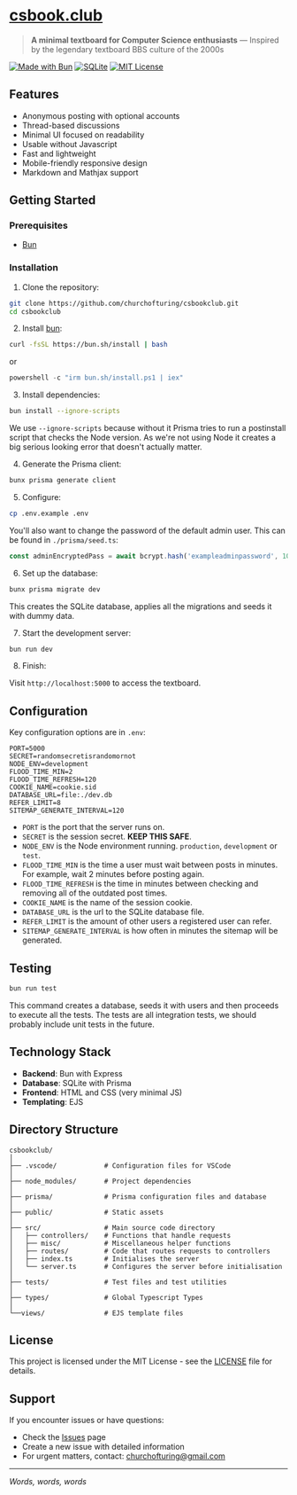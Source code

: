 # [csbook.club](https://csbook.club/)

> **A minimal textboard for Computer Science enthusiasts** — Inspired by the legendary textboard BBS culture of the 2000s

[![Made with Bun](https://img.shields.io/badge/Made%20with-Bun-black?style=flat-square&logo=bun)](https://bun.sh/)
[![SQLite](https://img.shields.io/badge/Database-SQLite-blue?style=flat-square&logo=sqlite)](https://sqlite.org/)
[![MIT License](https://img.shields.io/badge/License-MIT-green?style=flat-square)](LICENSE)

## Features

- Anonymous posting with optional accounts
- Thread-based discussions
- Minimal UI focused on readability
- Usable without Javascript
- Fast and lightweight
- Mobile-friendly responsive design
- Markdown and Mathjax support

## Getting Started

### Prerequisites

- [Bun](https://bun.com/)


### Installation

1. Clone the repository:
```bash
git clone https://github.com/churchofturing/csbookclub.git
cd csbookclub
```

2. Install [bun](https://bun.com/):
```bash
curl -fsSL https://bun.sh/install | bash
```

or

```powershell
powershell -c "irm bun.sh/install.ps1 | iex"
```

3. Install dependencies:
```bash
bun install --ignore-scripts
```

We use `--ignore-scripts` because without it Prisma tries to run a postinstall script that checks the Node version.
As we're not using Node it creates a big serious looking error that doesn't actually matter. 

4. Generate the Prisma client:
```bash
bunx prisma generate client
```

5. Configure:
```bash
cp .env.example .env
```

You'll also want to change the password of the default admin user. This can be found in `./prisma/seed.ts`:

```javascript
const adminEncryptedPass = await bcrypt.hash('exampleadminpassword', 10);
```

6. Set up the database:
```bash
bunx prisma migrate dev
```

This creates the SQLite database, applies all the migrations and seeds it with dummy data.

7. Start the development server:
```bash
bun run dev
```

8. Finish:

Visit `http://localhost:5000` to access the textboard.

## Configuration

Key configuration options are in `.env`:

```
PORT=5000
SECRET=randomsecretisrandomornot
NODE_ENV=development
FLOOD_TIME_MIN=2
FLOOD_TIME_REFRESH=120
COOKIE_NAME=cookie.sid
DATABASE_URL=file:./dev.db
REFER_LIMIT=8
SITEMAP_GENERATE_INTERVAL=120
```

- `PORT` is the port that the server runs on.
- `SECRET` is the session secret. **KEEP THIS SAFE**.
- `NODE_ENV` is the Node environment running. `production`, `development` or `test`.
- `FLOOD_TIME_MIN` is the time a user must wait between posts in minutes. For example, wait 2 minutes before posting again.
- `FLOOD_TIME_REFRESH` is the time in minutes between checking and removing all of the outdated post times.
- `COOKIE_NAME` is the name of the session cookie.
- `DATABASE_URL` is the url to the SQLite database file. 
- `REFER_LIMIT` is the amount of other users a registered user can refer.
- `SITEMAP_GENERATE_INTERVAL` is how often in minutes the sitemap will be generated.


## Testing

```bash
bun run test
```

This command creates a database, seeds it with users and then proceeds to execute all the tests.
The tests are all integration tests, we should probably include unit tests in the future.

## Technology Stack

- **Backend**: Bun with Express
- **Database**: SQLite with Prisma
- **Frontend**: HTML and CSS (very minimal JS)
- **Templating**: EJS

## Directory Structure

```
csbookclub/
│
├── .vscode/            # Configuration files for VSCode
│
├── node_modules/       # Project dependencies
│
├── prisma/             # Prisma configuration files and database
│
├── public/             # Static assets
│
├── src/                # Main source code directory
│   ├── controllers/    # Functions that handle requests
│   ├── misc/           # Miscellaneous helper functions 
│   ├── routes/         # Code that routes requests to controllers
│   ├── index.ts        # Initialises the server
│   └── server.ts       # Configures the server before initialisation
│
├── tests/              # Test files and test utilities
│
├── types/              # Global Typescript Types
│
└──views/               # EJS template files
```

## License

This project is licensed under the MIT License - see the [LICENSE](https://github.com/churchofturing/csbookclub/blob/master/LICENCE) file for details.

## Support

If you encounter issues or have questions:

- Check the [Issues](https://github.com/churchofturing/csbookclub/issues) page
- Create a new issue with detailed information
- For urgent matters, contact: churchofturing@gmail.com

---

*Words, words, words*